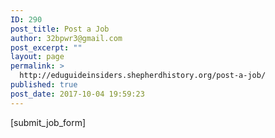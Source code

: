 ```yaml
---
ID: 290
post_title: Post a Job
author: 32bpwr3@gmail.com
post_excerpt: ""
layout: page
permalink: >
  http://eduguideinsiders.shepherdhistory.org/post-a-job/
published: true
post_date: 2017-10-04 19:59:23
---
```

[submit_job_form]